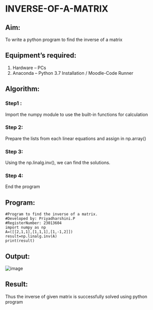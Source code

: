 # INVERSE-OF-A-MATRIX
## Aim:
To write a python program to find the inverse of a matrix
## Equipment’s required:
1. 	Hardware – PCs
2. 	Anaconda – Python 3.7 Installation / Moodle-Code Runner
## Algorithm:
### Step1 : 
Import the numpy module to use the built-in functions for calculation
### Step 2: 
Prepare the lists from each linear equations and assign in np.array()
### Step 3: 
Using the np.linalg.inv(), we can find the solutions.
### Step 4: 
End the program
## Program:
```
#Program to find the inverse of a matrix.
#Developed by: Priyadharshini.P
#RegisterNumber: 23013604
import numpy as np
A=([[2,1,1],[1,1,1],[1,-1,2]])
result=np.linalg.inv(A)
print(result)
```
## Output:
![image](https://github.com/priyadharshini210/INVERSE-OF-A-MATRIX/assets/148514638/99ed2671-8a6b-499c-8137-f540645d3754)


## Result:
Thus the inverse of given matrix is successfully solved using python program

